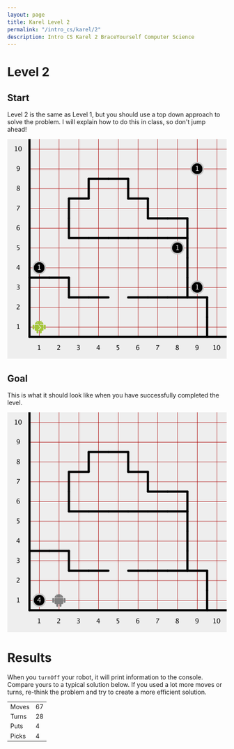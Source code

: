 ```yaml
---
layout: page
title: Karel Level 2
permalink: "/intro_cs/karel/2"
description: Intro CS Karel 2 BraceYourself Computer Science
---
```


<div class="karel content">
  <h1 class="level">Level 2</h1>
  <h2>Start</h2>
    <p>Level 2 is the same as Level 1, but you should use a top down approach to solve the problem. I will explain how to do this in class, so don't jump ahead!</p>
    <img src="/public/img/karel/2/level_2-begin.png">      
  <h2>Goal</h2>
    <p>This is what it should look like when you have successfully completed the level.</p>
    <img src="/public/img/karel/2/level_2-end.png">
  <div class="results">
    <h1>Results</h1>
    <p>When you <code>turnOff</code> your robot, it will print information to the console. Compare yours to a typical solution below. If you used a lot more moves or turns, re-think the problem and try to create a more efficient solution.</p>
    <table>
      <tr>
        <td>Moves</td>
        <td>67</td>
      </tr>
      <tr>
        <td>Turns</td>
        <td>28</td>
      </tr>
      <tr>
        <td>Puts</td>
        <td>4</td>
      </tr>
      <tr>
        <td>Picks</td>
        <td>4</td>
      </tr>
    </table>
  </div>
</div>
